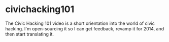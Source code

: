 civichacking101
===============

The Civic Hacking 101 video is a short orientation into the world of civic hacking. I'm open-sourcing it so I can get feedback, revamp it for 2014, and then start translating it. 
